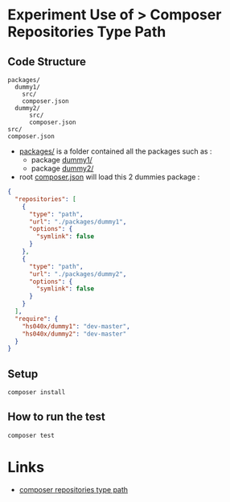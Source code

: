 # Experiment Use of > Composer Repositories Type Path

## Code Structure

```
packages/
  dummy1/
    src/
    composer.json
  dummy2/
      src/
      composer.json
src/
composer.json
```

- [packages/](https://github.com/harryosmar/composer-repo-type-path/tree/master/packages) is a folder contained all the packages such as :
  - package [dummy1/](https://github.com/harryosmar/composer-repo-type-path/tree/master/packages/dummy1)
  - package [dummy2/](https://github.com/harryosmar/composer-repo-type-path/tree/master/packages/dummy2)
- root [composer.json](https://github.com/harryosmar/composer-repo-type-path/blob/master/composer.json) will load this 2 dummies package :
```json
{
  "repositories": [
    {
      "type": "path",
      "url": "./packages/dummy1",
      "options": {
        "symlink": false
      }
    },
    {
      "type": "path",
      "url": "./packages/dummy2",
      "options": {
        "symlink": false
      }
    }
  ],
  "require": {
    "hs040x/dummy1": "dev-master",
    "hs040x/dummy2": "dev-master"
  }
}
```

## Setup

```
composer install
```

## How to run the test

```
composer test
```

# Links

- [composer repositories type path](https://getcomposer.org/doc/05-repositories.md#path)
